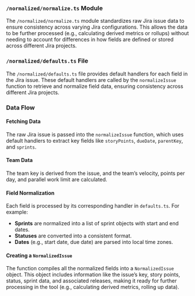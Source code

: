 ### `/normalized/normalize.ts` Module

The `/normalized/normalize.ts` module standardizes raw Jira issue data to ensure consistency across varying Jira configurations. This allows the data to be further processed (e.g., calculating derived metrics or rollups) without needing to account for differences in how fields are defined or stored across different Jira projects.

### `/normalized/defaults.ts` File

The `/normalized/defaults.ts` file provides default handlers for each field in the Jira issue. These default handlers are called by the `normalizeIssue` function to retrieve and normalize field data, ensuring consistency across different Jira projects.

### Data Flow

#### Fetching Data

The raw Jira issue is passed into the `normalizeIssue` function, which uses default handlers to extract key fields like `storyPoints`, `dueDate`, `parentKey`, and `sprints`.

#### Team Data

The team key is derived from the issue, and the team’s velocity, points per day, and parallel work limit are calculated.

#### Field Normalization

Each field is processed by its corresponding handler in `defaults.ts`. For example:

- **Sprints** are normalized into a list of sprint objects with start and end dates.
- **Statuses** are converted into a consistent format.
- **Dates** (e.g., start date, due date) are parsed into local time zones.

#### Creating a `NormalizedIssue`

The function compiles all the normalized fields into a `NormalizedIssue` object. This object includes information like the issue’s key, story points, status, sprint data, and associated releases, making it ready for further processing in the tool (e.g., calculating derived metrics, rolling up data).
